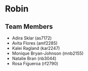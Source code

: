 # Robin



## Team Members
- Adira Sklar (as7172)
- Avita Flores (amf2285)
- Kalei Ragland (kar2247)
- Monique Bryan-Johnson (mnb2155)
- Natalie Bran (nb3044)
- Rosa Figueroa (rf2790)
